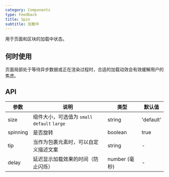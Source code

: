```yaml
---
category: Components
type: Feedback
title: Spin
subtitle: 加载中
---
```


用于页面和区块的加载中状态。

## 何时使用

页面局部处于等待异步数据或正在渲染过程时，合适的加载动效会有效缓解用户的焦虑。

## API

参数 | 说明 | 类型 | 默认值
----|------|-----|------
size | 组件大小，可选值为 `small` `default` `large` | string | 'default'
spinning | 是否旋转 | boolean | true
tip | 当作为包裹元素时，可以自定义描述文案 | string | -
delay | 延迟显示加载效果的时间（防止闪烁） | number (毫秒) | -
